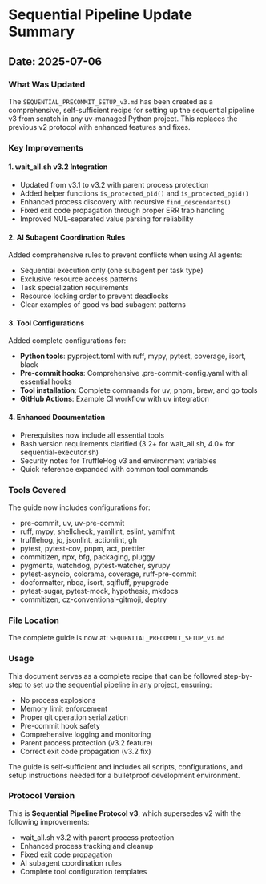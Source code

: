 # Sequential Pipeline Update Summary

## Date: 2025-07-06

### What Was Updated

The `SEQUENTIAL_PRECOMMIT_SETUP_v3.md` has been created as a comprehensive, self-sufficient recipe for setting up the sequential pipeline v3 from scratch in any uv-managed Python project. This replaces the previous v2 protocol with enhanced features and fixes.

### Key Improvements

#### 1. wait_all.sh v3.2 Integration
- Updated from v3.1 to v3.2 with parent process protection
- Added helper functions `is_protected_pid()` and `is_protected_pgid()`
- Enhanced process discovery with recursive `find_descendants()`
- Fixed exit code propagation through proper ERR trap handling
- Improved NUL-separated value parsing for reliability

#### 2. AI Subagent Coordination Rules
Added comprehensive rules to prevent conflicts when using AI agents:
- Sequential execution only (one subagent per task type)
- Exclusive resource access patterns
- Task specialization requirements
- Resource locking order to prevent deadlocks
- Clear examples of good vs bad subagent patterns

#### 3. Tool Configurations
Added complete configurations for:
- **Python tools**: pyproject.toml with ruff, mypy, pytest, coverage, isort, black
- **Pre-commit hooks**: Comprehensive .pre-commit-config.yaml with all essential hooks
- **Tool installation**: Complete commands for uv, pnpm, brew, and go tools
- **GitHub Actions**: Example CI workflow with uv integration

#### 4. Enhanced Documentation
- Prerequisites now include all essential tools
- Bash version requirements clarified (3.2+ for wait_all.sh, 4.0+ for sequential-executor.sh)
- Security notes for TruffleHog v3 and environment variables
- Quick reference expanded with common tool commands

### Tools Covered

The guide now includes configurations for:
- pre-commit, uv, uv-pre-commit
- ruff, mypy, shellcheck, yamllint, eslint, yamlfmt
- trufflehog, jq, jsonlint, actionlint, gh
- pytest, pytest-cov, pnpm, act, prettier
- commitizen, npx, bfg, packaging, pluggy
- pygments, watchdog, pytest-watcher, syrupy
- pytest-asyncio, colorama, coverage, ruff-pre-commit
- docformatter, nbqa, isort, sqlfluff, pyupgrade
- pytest-sugar, pytest-mock, hypothesis, mkdocs
- commitizen, cz-conventional-gitmoji, deptry

### File Location
The complete guide is now at: `SEQUENTIAL_PRECOMMIT_SETUP_v3.md`

### Usage
This document serves as a complete recipe that can be followed step-by-step to set up the sequential pipeline in any project, ensuring:
- No process explosions
- Memory limit enforcement
- Proper git operation serialization
- Pre-commit hook safety
- Comprehensive logging and monitoring
- Parent process protection (v3.2 feature)
- Correct exit code propagation (v3.2 fix)

The guide is self-sufficient and includes all scripts, configurations, and setup instructions needed for a bulletproof development environment.

### Protocol Version
This is **Sequential Pipeline Protocol v3**, which supersedes v2 with the following improvements:
- wait_all.sh v3.2 with parent process protection
- Enhanced process tracking and cleanup
- Fixed exit code propagation
- AI subagent coordination rules
- Complete tool configuration templates
